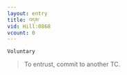 ```yaml
---
layout: entry
title: འདམ་
vid: Hill:0868
vcount: 0
---
```

`Voluntary` 
> To entrust, commit to another TC\.

